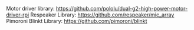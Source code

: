 Motor driver library: https://github.com/pololu/dual-g2-high-power-motor-driver-rpi
Respeaker Library: https://github.com/respeaker/mic_array
Pimoroni Blinkt Library: https://github.com/pimoroni/blinkt
